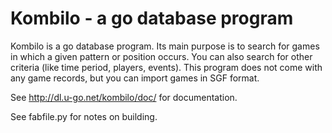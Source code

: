 Kombilo - a go database program
===============================

Kombilo is a go database program. Its main purpose is to search for games in
which a given pattern or position occurs. You can also search for other criteria
(like time period, players, events). This program does not come with any game
records, but you can import games in SGF format.

See http://dl.u-go.net/kombilo/doc/ for documentation.

See fabfile.py for notes on building.

